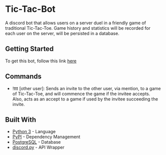 # Tic-Tac-Bot

A discord bot that allows users on a server duel in a friendly game of traditional Tic-Tac-Toe. Game history and statistics will be recorded for each user on the server, will be persisted in a database.

## Getting Started

To get this bot, follow this link [here](https://discord.com/api/oauth2/authorize?client_id=714273310208294994&permissions=67584&scope=bot)

## Commands

* !ttt [other user]: Sends an invite to the other user, via mention, to a game of Tic-Tac-Toe, and will commence the game if the invitee accepts. Also, acts as an accept to a game if used by the invitee succeeding the invite.

## Built With

* [Python 3](https://docs.python.org/3/) - Language
* [PyPI](https://pypi.org/) - Dependency Management
* [PostgreSQL](https://www.postgresql.org/) - Database
* [discord.py](https://github.com/Rapptz/discord.py) - API Wrapper
